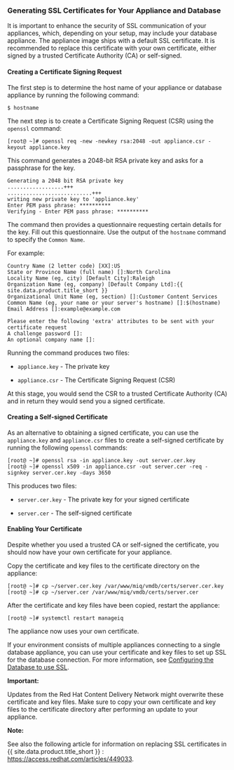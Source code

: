 ### Generating SSL Certificates for Your Appliance and Database

It is important to enhance the security of SSL communication of your appliances, which, depending on your setup, may include your database appliance. The appliance image ships with a default SSL certificate. It is recommended to replace this certificate with your own certificate, either signed by a trusted Certificate Authority (CA) or self-signed.

#### Creating a Certificate Signing Request

The first step is to determine the host name of your appliance or database appliance by running the following command:

    $ hostname

The next step is to create a Certificate Signing Request (CSR) using the `openssl` command:

    [root@ ~]# openssl req -new -newkey rsa:2048 -out appliance.csr -keyout appliance.key

This command generates a 2048-bit RSA private key and asks for a passphrase for the key.

    Generating a 2048 bit RSA private key
    ..................+++
    ...........................+++
    writing new private key to 'appliance.key'
    Enter PEM pass phrase: **********
    Verifying - Enter PEM pass phrase: **********

The command then provides a questionnaire requesting certain details for the key. Fill out this questionnaire. Use the output of the `hostname` command to specify the `Common Name`.

For example:

    Country Name (2 letter code) [XX]:US
    State or Province Name (full name) []:North Carolina
    Locality Name (eg, city) [Default City]:Raleigh
    Organization Name (eg, company) [Default Company Ltd]:{{ site.data.product.title_short }}
    Organizational Unit Name (eg, section) []:Customer Content Services
    Common Name (eg, your name or your server's hostname) []:$(hostname)
    Email Address []:example@example.com

    Please enter the following 'extra' attributes to be sent with your certificate request
    A challenge password []:
    An optional company name []:

Running the command produces two files:

  - `appliance.key` - The private key

  - `appliance.csr` - The Certificate Signing Request (CSR)

At this stage, you would send the CSR to a trusted Certificate Authority (CA) and in return they would send you a signed certificate.

#### Creating a Self-signed Certificate

As an alternative to obtaining a signed certificate, you can use the `appliance.key` and `appliance.csr` files to create a self-signed certificate by running the following `openssl` commands:

    [root@ ~]# openssl rsa -in appliance.key -out server.cer.key
    [root@ ~]# openssl x509 -in appliance.csr -out server.cer -req -signkey server.cer.key -days 3650

This produces two files:

  - `server.cer.key` - The private key for your signed certificate

  - `server.cer` - The self-signed certificate

#### Enabling Your Certificate

Despite whether you used a trusted CA or self-signed the certificate, you should now have your own certificate for your appliance.

Copy the certificate and key files to the certificate directory on the appliance:

    [root@ ~]# cp ~/server.cer.key /var/www/miq/vmdb/certs/server.cer.key
    [root@ ~]# cp ~/server.cer /var/www/miq/vmdb/certs/server.cer

After the certificate and key files have been copied, restart the appliance:

    [root@ ~]# systemctl restart manageiq

The appliance now uses your own certificate.

If your environment consists of multiple appliances connecting to a single database appliance, you can use your certificate and key files to set up SSL for the database connection. For more information, see [Configuring the Database to use SSL](#configuring-the-database-to-use-ssl).

**Important:**

Updates from the Red Hat Content Delivery Network might overwrite these certificate and key files. Make sure to copy your own certificate and key files to the certificate directory after performing an update to your appliance.

**Note:**

See also the following article for information on replacing SSL certificates in {{ site.data.product.title_short }} :
<https://access.redhat.com/articles/449033>.

